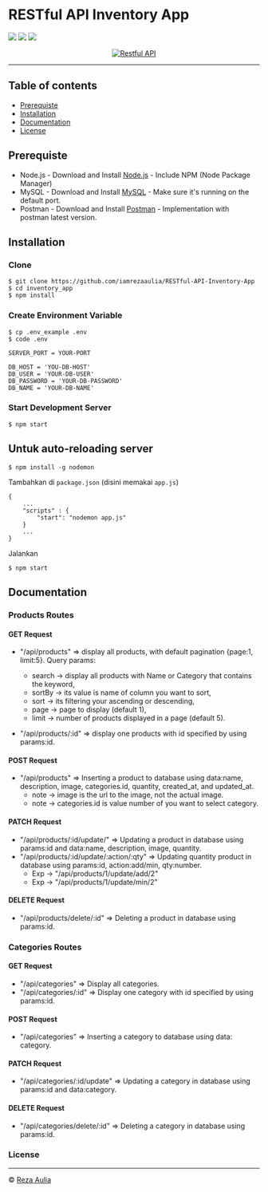 # RESTful API Inventory App

![](https://img.shields.io/badge/Code%20Style-Standard-yellow.svg)
![](https://img.shields.io/badge/Dependencies-Express-green.svg)
![](https://img.shields.io/badge/License-ISC-yellowgreen.svg)

<p align="center">
  <a href="https://nodejs.org/">
    <img title="Restful API" src="https://cdn-images-1.medium.com/max/871/1*d2zLEjERsrs1Rzk_95QU9A.png">
  </a>
</p>

----
## Table of contents
* [Prerequiste](#prerequiste)
* [Installation](#installation)
* [Documentation](#documentation)
* [License](#license)

## Prerequiste
- Node.js - Download and Install [Node.js](https://nodejs.org/en/) - Include NPM (Node Package Manager)
- MySQL - Download and Install [MySQL](https://www.mysql.com/downloads/) - Make sure it's running on the default port.
- Postman - Download and Install [Postman](https://www.getpostman.com/downloads) - Implementation with postman latest version.

## Installation
### Clone
```
$ git clone https://github.com/iamrezaaulia/RESTful-API-Inventory-App
$ cd inventory_app
$ npm install
```

### Create Environment Variable
```
$ cp .env_example .env
$ code .env
```

```
SERVER_PORT = YOUR-PORT

DB_HOST = 'YOU-DB-HOST'
DB_USER = 'YOUR-DB-USER'
DB_PASSWORD = 'YOUR-DB-PASSWORD'
DB_NAME = 'YOUR-DB-NAME'
```
### Start Development Server
```
$ npm start
```

## Untuk auto-reloading server

```
$ npm install -g nodemon
```

Tambahkan di `package.json` (disini memakai `app.js`)

```
{
    ...
    "scripts" : {
        "start": "nodemon app.js"
    }
    ...
}
```
Jalankan

```
$ npm start
```

## Documentation

### Products Routes

#### GET Request

 - "/api/products" => display all products, with default pagination {page:1, limit:5}. Query params:
    - search -> display all products with Name or Category that contains the keyword,
	- sortBy -> its value is name of column you want to sort,
    - sort -> its filtering your ascending or descending,
	- page -> page to display (default 1),
	- limit -> number of products displayed in a page (default 5).

 - "/api/products/:id" => display one products with id specified by using params:id.

#### POST Request

 - "/api/products" => Inserting a product to database using data:name, description, image, categories.id, quantity, created_at, and updated_at.
	- note -> image is the url to the image, not the actual image.
	- note -> categories.id is value number of you want to select category.

#### PATCH Request

 - "/api/products/:id/update/" => Updating a product in database using params:id and data:name, description, image, quantity.
 - "/api/products/:id/update/:action/:qty" => Updating quantity product in database using params:id, action:add/min, qty:number.
	- Exp -> "/api/products/1/update/add/2"
	- Exp -> "/api/products/1/update/min/2"

#### DELETE Request

 - "/api/products/delete/:id" => Deleting a product in database using params:id.

### Categories Routes

#### GET Request

 - "/api/categories" => Display all categories.
 - "/api/categories/:id" => Display one category with id specified by using params:id.


#### POST Request

 - "/api/categories" => Inserting a category to database using data: category.


#### PATCH Request

 - "/api/categories/:id/update" => Updating a category in database using params:id and data:category.


#### DELETE Request

 - "/api/categories/delete/:id" => Deleting a category in database using params:id.


### License
----
© [Reza Aulia](https://github.com/iamrezaaulia "Reza Aulia")
